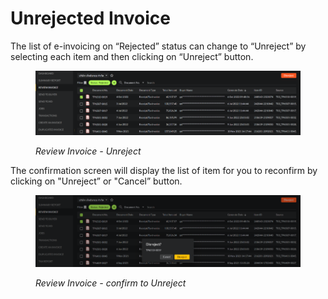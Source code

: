 # Unrejected Invoice

The list of e-invoicing on “Rejected” status can change to “Unreject” by selecting each item and then clicking on “Unreject” button.

<figure><img src="../../.gitbook/assets/image (72).png" alt=""><figcaption><p><em>Review Invoice - Unreject</em></p></figcaption></figure>

The confirmation screen will display the list of item for you to reconfirm by clicking on "Unreject” or "Cancel” button.

<figure><img src="../../.gitbook/assets/image (24).png" alt=""><figcaption><p><em>Review Invoice - confirm to Unreject</em></p></figcaption></figure>
